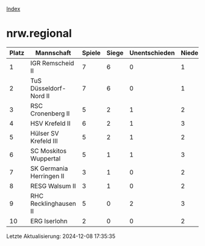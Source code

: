 [Index](./README.md)

# nrw.regional

| Platz |  Mannschaft |  Spiele |  Siege |  Unentschieden |  Niederlagen |  Tore |  Differenz |  Punkte | 
| --- |  --- |  --- |  --- |  --- |  --- |  --- |  --- |  --- |  
|  1 |   IGR Remscheid II |   7 |   6 |   0 |   1 |   53:26 |   27 |   18 |  
|  2 |   TuS Düsseldorf-Nord II |   7 |   6 |   0 |   1 |   48:28 |   20 |   18 |  
|  3 |   RSC Cronenberg II |   5 |   2 |   1 |   2 |   25:20 |   5 |   7 |  
|  4 |   HSV Krefeld II |   6 |   2 |   1 |   3 |   26:25 |   1 |   7 |  
|  5 |   Hülser SV Krefeld III |   5 |   2 |   1 |   2 |   20:34 |   -14 |   7 |  
|  6 |   SC Moskitos Wuppertal |   5 |   1 |   1 |   3 |   25:31 |   -6 |   4 |  
|  7 |   SK Germania Herringen II |   3 |   1 |   0 |   2 |   14:18 |   -4 |   3 |  
|  8 |   RESG Walsum II |   3 |   1 |   0 |   2 |   14:25 |   -11 |   3 |  
|  9 |   RHC Recklinghausen II |   5 |   0 |   2 |   3 |   15:26 |   -11 |   2 |  
|  10 |   ERG Iserlohn |   2 |   0 |   0 |   2 |   7:14 |   -7 |   0 |  


Letzte Aktualisierung: 2024-12-08 17:35:35